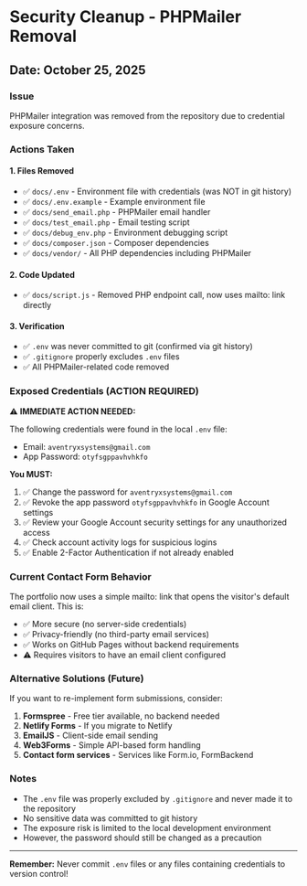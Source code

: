 # Security Cleanup - PHPMailer Removal

## Date: October 25, 2025

### Issue
PHPMailer integration was removed from the repository due to credential exposure concerns.

### Actions Taken

#### 1. Files Removed
- ✅ `docs/.env` - Environment file with credentials (was NOT in git history)
- ✅ `docs/.env.example` - Example environment file
- ✅ `docs/send_email.php` - PHPMailer email handler
- ✅ `docs/test_email.php` - Email testing script
- ✅ `docs/debug_env.php` - Environment debugging script
- ✅ `docs/composer.json` - Composer dependencies
- ✅ `docs/vendor/` - All PHP dependencies including PHPMailer

#### 2. Code Updated
- ✅ `docs/script.js` - Removed PHP endpoint call, now uses mailto: link directly

#### 3. Verification
- ✅ `.env` was never committed to git (confirmed via git history)
- ✅ `.gitignore` properly excludes `.env` files
- ✅ All PHPMailer-related code removed

### Exposed Credentials (ACTION REQUIRED)
⚠️ **IMMEDIATE ACTION NEEDED:**

The following credentials were found in the local `.env` file:
- Email: `aventryxsystems@gmail.com`
- App Password: `otyfsgppavhvhkfo`

**You MUST:**
1. ✅ Change the password for `aventryxsystems@gmail.com`
2. ✅ Revoke the app password `otyfsgppavhvhkfo` in Google Account settings
3. ✅ Review your Google Account security settings for any unauthorized access
4. ✅ Check account activity logs for suspicious logins
5. ✅ Enable 2-Factor Authentication if not already enabled

### Current Contact Form Behavior
The portfolio now uses a simple mailto: link that opens the visitor's default email client. This is:
- ✅ More secure (no server-side credentials)
- ✅ Privacy-friendly (no third-party email services)
- ✅ Works on GitHub Pages without backend requirements
- ⚠️ Requires visitors to have an email client configured

### Alternative Solutions (Future)
If you want to re-implement form submissions, consider:
1. **Formspree** - Free tier available, no backend needed
2. **Netlify Forms** - If you migrate to Netlify
3. **EmailJS** - Client-side email sending
4. **Web3Forms** - Simple API-based form handling
5. **Contact form services** - Services like Form.io, FormBackend

### Notes
- The `.env` file was properly excluded by `.gitignore` and never made it to the repository
- No sensitive data was committed to git history
- The exposure risk is limited to the local development environment
- However, the password should still be changed as a precaution

---
**Remember:** Never commit `.env` files or any files containing credentials to version control!
